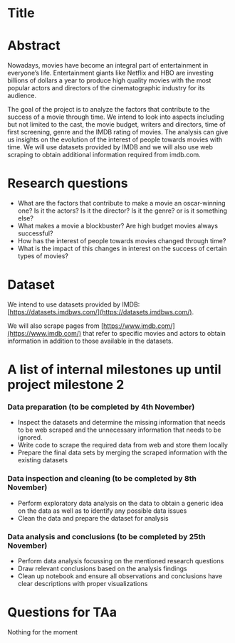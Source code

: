# Title

# Abstract
Nowadays, movies have become an integral part of entertainment in everyone’s life. Entertainment giants like Netflix and HBO are investing billions of dollars a year to produce high quality movies with the most popular actors and directors of the cinematographic industry for its audience. 

The goal of the project is to analyze the factors that contribute to the success of a movie through time. We intend to look into aspects including but not limited to the cast, the movie budget, writers and directors, time of first screening, genre and the IMDB rating of movies. The analysis can give us insights on the evolution of the interest of people towards movies with time. We will use datasets provided by IMDB and we will also use web scraping to obtain additional information required from imdb.com.

# Research questions
* What are the factors that contribute to make a movie an oscar-winning one? Is it the actors? Is it the director? Is it the genre? or is it something else?
* What makes a movie a blockbuster? Are high budget movies always successful?
* How has the interest of people towards movies changed through time?
* What is the impact of this changes in interest on the success of certain types of movies?


# Dataset
We intend to use datasets provided by IMDB: [https://datasets.imdbws.com/](https://datasets.imdbws.com/).

We will also scrape pages from [https://www.imdb.com/](https://www.imdb.com/) that refer to specific movies and actors to obtain information in addition to those available in the datasets.


# A list of internal milestones up until project milestone 2
### Data preparation (to be completed by 4th November)
* Inspect the datasets and determine the missing information that needs to be web scraped and the unnecessary information that needs to be ignored.
* Write code to scrape the required data from web and store them locally
* Prepare the final data sets by merging the scraped information with the existing datasets
### Data inspection and cleaning (to be completed by 8th November)
* Perform exploratory data analysis on the data to obtain a generic idea on the data as well as to identify any possible data issues
* Clean the data and prepare the dataset for analysis
### Data analysis and conclusions (to be completed by 25th November)
* Perform data analysis focussing on the mentioned research questions
* Draw relevant conclusions based on the analysis findings
* Clean up notebook and ensure all observations and conclusions have clear descriptions with proper visualizations


# Questions for TAa
Nothing for the moment

